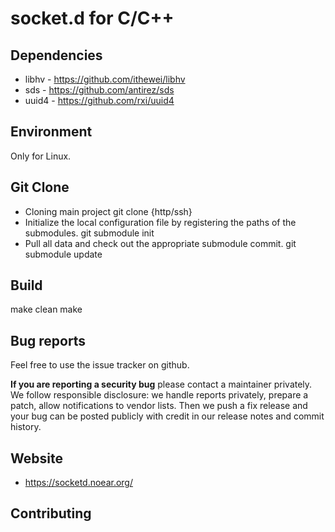 # socket.d for C/C++

## Dependencies
* libhv - https://github.com/ithewei/libhv
* sds - https://github.com/antirez/sds
* uuid4 - https://github.com/rxi/uuid4

## Environment

Only for Linux.

## Git Clone

* Cloning main project
git clone {http/ssh}
* Initialize the local configuration file by registering the paths of the submodules.
git submodule init
* Pull all data and check out the appropriate submodule commit.
git submodule update

## Build

make clean
make

## Bug reports

Feel free to use the issue tracker on github.

**If you are reporting a security bug** please contact a maintainer privately.
We follow responsible disclosure: we handle reports privately, prepare a
patch, allow notifications to vendor lists. Then we push a fix release and your
bug can be posted publicly with credit in our release notes and commit
history.

## Website

* https://socketd.noear.org/

## Contributing
